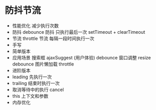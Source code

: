 # 防抖节流
<!-- 和promise手写题一样，重要考题 -->

- 性能优化
 减少执行次数
- 防抖
 debounce 防抖 只执行最后一次
 setTimeout + clearTimeout
- 节流
 throttle 节流 每隔一段时间执行一次
- 手写
 - 简单版本
- 应用场景
  搜索框 ajaxSuggest (用户体验) debounce 
  窗口调整 resize debounce
  图片懒加载 throttle
- 进阶版本
 - leading 先执行一次
 - trailing 结束时执行一次
 - 取消等待中的执行 cancel
 - this 上下文和参数
 - 内存优化
